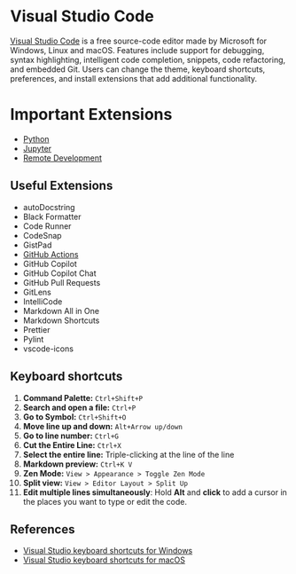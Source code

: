 # Visual Studio Code

[Visual Studio Code](https://code.visualstudio.com) is a free source-code editor made by Microsoft for Windows, Linux and macOS. Features include support for debugging, syntax highlighting, intelligent code completion, snippets, code refactoring, and embedded Git. Users can change the theme, keyboard shortcuts, preferences, and install extensions that add additional functionality.

# Important Extensions

- [Python](https://marketplace.visualstudio.com/items?itemName=ms-python.python)
- [Jupyter](https://marketplace.visualstudio.com/items?itemName=ms-toolsai.jupyter)
- [Remote Development](https://marketplace.visualstudio.com/items?itemName=ms-vscode-remote.vscode-remote-extensionpack)

## Useful Extensions

- autoDocstring
- Black Formatter
- Code Runner
- CodeSnap
- GistPad
- [GitHub Actions](https://marketplace.visualstudio.com/items?itemName=GitHub.vscode-github-actions)
- GitHub Copilot
- GitHub Copilot Chat
- GitHub Pull Requests
- GitLens
- IntelliCode
- Markdown All in One
- Markdown Shortcuts
- Prettier
- Pylint
- vscode-icons

## Keyboard shortcuts

1. **Command Palette:** `Ctrl+Shift+P`
2. **Search and open a file:** `Ctrl+P`
3. **Go to Symbol:** `Ctrl+Shift+O`
4. **Move line up and down:** `Alt+Arrow up/down`
5. **Go to line number:** `Ctrl+G`
6. **Cut the Entire Line:** `Ctrl+X`
7. **Select the entire line:** Triple-clicking at the line of the line
8. **Markdown preview:** `Ctrl+K V`
9. **Zen Mode:** `View > Appearance > Toggle Zen Mode`
10. **Split view:** `View > Editor Layout > Split Up`
11. **Edit multiple lines simultaneously**: Hold **Alt** and **click** to add a cursor in the places you want to type or edit the code.

## References

- [Visual Studio keyboard shortcuts for Windows](https://code.visualstudio.com/shortcuts/keyboard-shortcuts-windows.pdf)
- [Visual Studio keyboard shortcuts for macOS](https://code.visualstudio.com/shortcuts/keyboard-shortcuts-macos.pdf)

